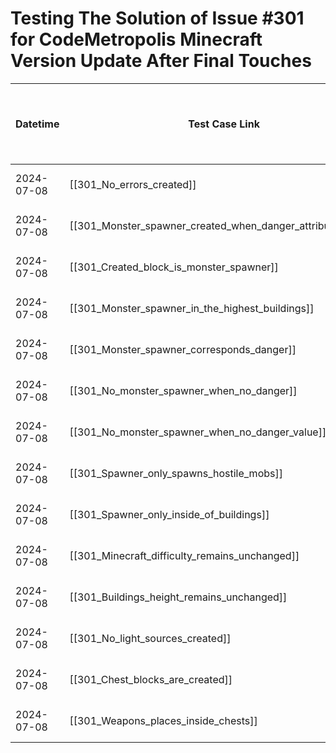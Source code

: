 # Testing The Solution of Issue #301 for CodeMetropolis Minecraft Version Update After Final Touches

| Datetime   | Test Case Link                                               | Tester            | Passed/Failed | Links to issues (if a bug is found) | Consequences (if the test case needs to be fixed) |
| ---------- | ------------------------------------------------------------ | ----------------- | ------------- | ----------------------------------- | ------------------------------------------------- |
| 2024-07-08 | [[301_No_errors_created]]                                    | Tóth Bojnik Tibor | Passed        |                                     |                                                   |
| 2024-07-08 | [[301_Monster_spawner_created_when_danger_attribute_exists]] | Tóth Bojnik Tibor | Passed        |                                     |                                                   |
| 2024-07-08 | [[301_Created_block_is_monster_spawner]]                     | Tóth Bojnik Tibor | Passed        |                                     |                                                   |
| 2024-07-08 | [[301_Monster_spawner_in_the_highest_buildings]]             | Tóth Bojnik Tibor | Passed        |                                     |                                                   |
| 2024-07-08 | [[301_Monster_spawner_corresponds_danger]]                   | Tóth Bojnik Tibor | Passed        |                                     |                                                   |
| 2024-07-08 | [[301_No_monster_spawner_when_no_danger]]                    | Tóth Bojnik Tibor | Passed        |                                     |                                                   |
| 2024-07-08 | [[301_No_monster_spawner_when_no_danger_value]]              | Tóth Bojnik Tibor | Passed        |                                     |                                                   |
| 2024-07-08 | [[301_Spawner_only_spawns_hostile_mobs]]                     | Tóth Bojnik Tibor | Passed        |                                     |                                                   |
| 2024-07-08 | [[301_Spawner_only_inside_of_buildings]]                     | Tóth Bojnik Tibor | Passed        |                                     |                                                   |
| 2024-07-08 | [[301_Minecraft_difficulty_remains_unchanged]]               | Tóth Bojnik Tibor | Passed        |                                     |                                                   |
| 2024-07-08 | [[301_Buildings_height_remains_unchanged]]                   | Tóth Bojnik Tibor | Passed        |                                     |                                                   |
| 2024-07-08 | [[301_No_light_sources_created]]                             | Tóth Bojnik Tibor | Passed        |                                     |                                                   |
| 2024-07-08 | [[301_Chest_blocks_are_created]]                             | Tóth Bojnik Tibor | Passed        |                                     |                                                   |
| 2024-07-08 | [[301_Weapons_places_inside_chests]]                         | Tóth Bojnik Tibor | Passed        |                                     |                                                   |

